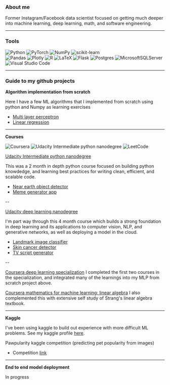 ### About me

Former Instagram/Facebook data scientist focused on getting much deeper into machine learning, deep learning, math, and software engineering.  

---

### Tools

![Python](https://img.shields.io/badge/python-3670A0?style=for-the-badge&logo=python&logoColor=ffdd54) 
![PyTorch](https://img.shields.io/badge/PyTorch-%23EE4C2C.svg?style=for-the-badge&logo=PyTorch&logoColor=white) 
![NumPy](https://img.shields.io/badge/numpy-%23013243.svg?style=for-the-badge&logo=numpy&logoColor=white) 
![scikit-learn](https://img.shields.io/badge/scikit--learn-%23F7931E.svg?style=for-the-badge&logo=scikit-learn&logoColor=white) 	
![Pandas](https://img.shields.io/badge/pandas-%23150458.svg?style=for-the-badge&logo=pandas&logoColor=white)
![Plotly](https://img.shields.io/badge/Plotly-%233F4F75.svg?style=for-the-badge&logo=plotly&logoColor=white)
![R](https://img.shields.io/badge/r-%23276DC3.svg?style=for-the-badge&logo=r&logoColor=white)
![LaTeX](https://img.shields.io/badge/latex-%23008080.svg?style=for-the-badge&logo=latex&logoColor=white)
![Flask](https://img.shields.io/badge/flask-%23000.svg?style=for-the-badge&logo=flask&logoColor=white)
![Postgres](https://img.shields.io/badge/postgres-%23316192.svg?style=for-the-badge&logo=postgresql&logoColor=white)
![MicrosoftSQLServer](https://img.shields.io/badge/Microsoft%20SQL%20Sever-CC2927?style=for-the-badge&logo=microsoft%20sql%20server&logoColor=white)
![Visual Studio Code](https://img.shields.io/badge/Visual%20Studio%20Code-0078d7.svg?style=for-the-badge&logo=visual-studio-code&logoColor=white)

---

### Guide to my github projects


**Algorithm implementation from scratch**

Here I have a few ML algorithms that I implemented from scratch using python and Numpy as learning exercises
- [Multi layer perceptron](https://github.com/mkcomer237/Neural_Network_From_Scratch)
- [Linear regression](https://github.com/mkcomer237/linreg_from_scratch)

---

**Courses**

![Coursera](https://img.shields.io/badge/Coursera-%230056D2.svg?style=for-the-badge&logo=Coursera&logoColor=white)
![Udacity Intermediate python nanodegree](https://img.shields.io/badge/Udacity-grey?style=for-the-badge&logo=udacity&logoColor=15B8E6)
![LeetCode](https://img.shields.io/badge/LeetCode-000000?style=for-the-badge&logo=LeetCode&logoColor=#d16c06)


[Udacity Intermediate python nanodegree](https://www.udacity.com/course/intermediate-python-nanodegree--nd303)

This was a 2 month in depth python course focused on building python knowdedge, and learning best practices for writing clean, efficient, and scalable code. 
- [Near earth object detector](https://github.com/mkcomer237/udacity_near_earth_objects)
- [Meme generator app](https://github.com/mkcomer237/udacity_meme_generator)

--

[Udacity deep learning nanodegree](https://www.udacity.com/course/deep-learning-nanodegree--nd101)

I'm part way through this 4 month course which builds a strong foundation in deep learning and its applications to computer vision, NLP, and generative networks, as well as deploying a model in the cloud.  

- [Landmark image classifier](https://github.com/mkcomer237/udacity_landmark_classifier)
- [Skin cancer detector](https://github.com/mkcomer237/udacity_dermatologist_ai)
- [TV script generator](https://github.com/mkcomer237/udacity_tv_script_generation)

--
  
[Coursera deep learning specialization](https://www.coursera.org/specializations/deep-learning#courses)
I completed the first two courses in the specialization, and integrated many of the learnings into my MLP from scratch project above.  

[Coursera mathematics for machine learning: linear algebra](https://www.coursera.org/learn/linear-algebra-machine-learning?specialization=mathematics-machine-learning)
I also complemented this with extensive self study of Strang's linear algebra textbook.  

---

**Kaggle**

I've been using kaggle to build out experience with more difficult ML problems. See my kaggle profile [here](https://www.kaggle.com/max237).  

Pawpularity kaggle competition (predicting pet popularity from images)
- Competition [link](https://www.kaggle.com/c/petfinder-pawpularity-score)

---

**End to end model deployment**

In progress
